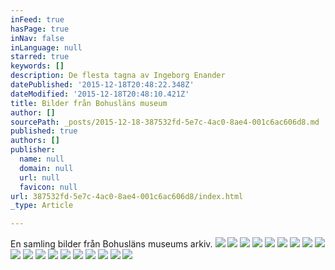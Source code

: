 ```yaml
---
inFeed: true
hasPage: true
inNav: false
inLanguage: null
starred: true
keywords: []
description: De flesta tagna av Ingeborg Enander
datePublished: '2015-12-18T20:48:22.348Z'
dateModified: '2015-12-18T20:48:10.421Z'
title: Bilder från Bohusläns museum
author: []
sourcePath: _posts/2015-12-18-387532fd-5e7c-4ac0-8ae4-001c6ac606d8.md
published: true
authors: []
publisher:
  name: null
  domain: null
  url: null
  favicon: null
url: 387532fd-5e7c-4ac0-8ae4-001c6ac606d8/index.html
_type: Article

---
```

En samling bilder från Bohusläns museums arkiv.
![](https://the-grid-user-content.s3-us-west-2.amazonaws.com/0c57ca9e-aef0-4654-8f2a-5151958e1aec.png)
![](https://the-grid-user-content.s3-us-west-2.amazonaws.com/2fc7033f-0a66-4946-b646-5a65462cec9d.png)
![](https://the-grid-user-content.s3-us-west-2.amazonaws.com/772ef7d1-0a77-4cc5-8781-e2b2263d5ab7.png)
![](https://the-grid-user-content.s3-us-west-2.amazonaws.com/a7fd2968-61d4-45a8-9956-58e087523c14.png)
![](https://the-grid-user-content.s3-us-west-2.amazonaws.com/c43fbc71-1e40-4278-bc07-c4ef382f59fa.png)
![](https://the-grid-user-content.s3-us-west-2.amazonaws.com/85950a71-fc08-41e7-9733-aa3316c5bd0f.png)
![](https://the-grid-user-content.s3-us-west-2.amazonaws.com/2a4535a3-8faa-447c-9f2b-fd4792b3fd3e.png)
![](https://the-grid-user-content.s3-us-west-2.amazonaws.com/2857f6ec-a40a-425e-8f10-387b22d2e78c.png)
![](https://the-grid-user-content.s3-us-west-2.amazonaws.com/63fbf25c-6745-4b35-aa5f-96090c081186.png)
![](https://the-grid-user-content.s3-us-west-2.amazonaws.com/d9c05a43-cac6-4aa1-811a-9f470e66d4f7.png)
![](https://the-grid-user-content.s3-us-west-2.amazonaws.com/972415fb-1d14-48ef-aeac-a6bc712d9d9c.png)
![](https://the-grid-user-content.s3-us-west-2.amazonaws.com/1b17c183-2bd5-447f-80ef-a213e7c665bc.png)
![](https://the-grid-user-content.s3-us-west-2.amazonaws.com/b6e40736-8169-4fcc-a300-5ff97c1ade86.png)
![](https://the-grid-user-content.s3-us-west-2.amazonaws.com/4742890b-1064-4a51-9e6b-5fd1037c8570.png)
![](https://the-grid-user-content.s3-us-west-2.amazonaws.com/d8493b1b-6cb7-4559-af97-28f1609f2498.png)
![](https://the-grid-user-content.s3-us-west-2.amazonaws.com/7a78176b-0df4-439c-999b-df418f545067.png)
![](https://the-grid-user-content.s3-us-west-2.amazonaws.com/6364c2c4-cd9f-42d6-bdaf-49a0361626ed.png)
![](https://the-grid-user-content.s3-us-west-2.amazonaws.com/0fc66665-a735-41d4-8058-5fbbe587018b.png)
![](https://the-grid-user-content.s3-us-west-2.amazonaws.com/bf396f9a-68e5-4082-8bc2-efb1a9357d1d.png)